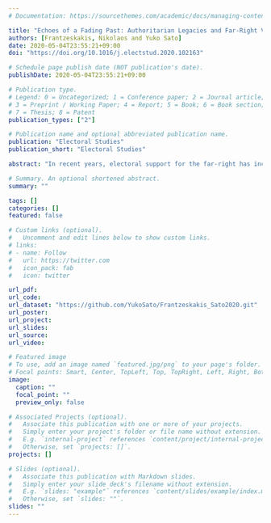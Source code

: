 ```yaml
---
# Documentation: https://sourcethemes.com/academic/docs/managing-content/

title: "Echoes of a Fading Past: Authoritarian Legacies and Far-Right Voting"
authors: [Frantzeskakis, Nikolaos and Yuko Sato]
date: 2020-05-04T23:55:21+09:00
doi: "https://doi.org/10.1016/j.electstud.2020.102163"

# Schedule page publish date (NOT publication's date).
publishDate: 2020-05-04T23:55:21+09:00

# Publication type.
# Legend: 0 = Uncategorized; 1 = Conference paper; 2 = Journal article;
# 3 = Preprint / Working Paper; 4 = Report; 5 = Book; 6 = Book section;
# 7 = Thesis; 8 = Patent
publication_types: ["2"]

# Publication name and optional abbreviated publication name.
publication: "Electoral Studies"
publication_short: "Electoral Studies"

abstract: "In recent years, electoral support for the far-right has increased dramatically across the world. This phenomenon is especially acute in some new democracies; however, little attention has been devoted to the legacies of past authoritarian ideologies. We argue that the ideology of the past regime affects far-right support because voters that were politically socialized under authoritarianism will be biased against its ideological brand. To test this, we conduct both an individual-level analysis across 20 countries between 1996-2018 using a difference-in-difference estimation and a country-level analysis using data from 39 democracies between 1980-2018. We demonstrate that voters that were socialized under right-wing dictatorships are less likely to support far-right parties compared to citizens that were socialized under different circumstances. Moreover, support for far-right parties is significantly lower in countries that transitioned from right-wing autocracies. Findings are discussed in light of the contribution to the far-right movement literature."

# Summary. An optional shortened abstract.
summary: ""

tags: []
categories: []
featured: false

# Custom links (optional).
#   Uncomment and edit lines below to show custom links.
# links:
# - name: Follow
#   url: https://twitter.com
#   icon_pack: fab
#   icon: twitter

url_pdf:
url_code:
url_dataset: "https://github.com/YukoSato/Frantzeskakis_Sato2020.git"
url_poster:
url_project:
url_slides:
url_source: 
url_video:

# Featured image
# To use, add an image named `featured.jpg/png` to your page's folder. 
# Focal points: Smart, Center, TopLeft, Top, TopRight, Left, Right, BottomLeft, Bottom, BottomRight.
image:
  caption: ""
  focal_point: ""
  preview_only: false

# Associated Projects (optional).
#   Associate this publication with one or more of your projects.
#   Simply enter your project's folder or file name without extension.
#   E.g. `internal-project` references `content/project/internal-project/index.md`.
#   Otherwise, set `projects: []`.
projects: []

# Slides (optional).
#   Associate this publication with Markdown slides.
#   Simply enter your slide deck's filename without extension.
#   E.g. `slides: "example"` references `content/slides/example/index.md`.
#   Otherwise, set `slides: ""`.
slides: ""
---
```

